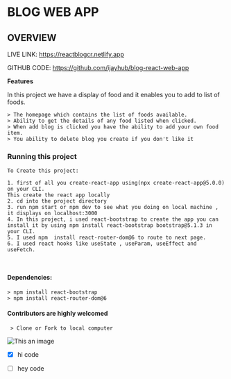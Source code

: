 # BLOG WEB APP
## OVERVIEW
LIVE LINK: https://reactblogcr.netlify.app

GITHUB CODE: https://github.com/ijayhub/blog-react-web-app

**Features**

In this project we have a display of food and it enables you to add to list of foods.
```
> The homepage which contains the list of foods available.
> Ability to get the details of any food listed when clicked.
> When add blog is clicked you have the ability to add your own food item.
> You ability to delete blog you create if you don't like it

```



### Running this project
```
To Create this project:

1. first of all you create-react-app using(npx create-react-app@5.0.0) on your CLI.
This create the react app locally
2. cd into the project directory
3. run npm start or npm dev to see what you doing on local machine , it displays on localhost:3000
4. In this project, i used react-bootstrap to create the app you can install it by using npm install react-bootstrap bootstrap@5.1.3 in your CLI.
5. I used npm  install react-router-dom@6 to route to next page.
6. I used react hooks like useState , useParam, useEffect and useFetch.
 


```
#### Dependencies:
```
> npm install react-bootstrap
> npm install react-router-dom@6 
```

#### Contributors are highly welcomed

```Way to contribute
 > Clone or Fork to local computer

 ```
 ![This an image](https://123goodmorningquotes.com/wp-content/uploads/2020/05/Thank-You-GIF-1.gif)

 - [x] hi code
  - [ ] hey code
 
